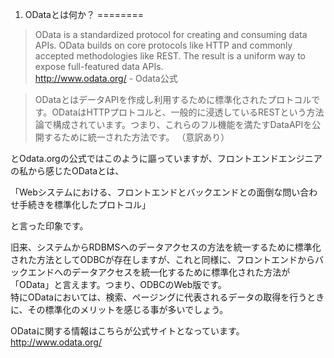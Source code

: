 1. ODataとは何か？
========

> OData is a standardized protocol for creating and consuming data APIs. OData builds on core protocols like HTTP and commonly accepted methodologies like REST. The result is a uniform way to expose full-featured data APIs.  
<http://www.odata.org/> - Odata公式

> ODataとはデータAPIを作成し利用するために標準化されたプロトコルです。ODataはHTTPプロトコルと、一般的に浸透しているRESTという方法論で構成されています。つまり、これらのフル機能を満たすDataAPIを公開するために統一された方法です。
（意訳あり）

とOdata.orgの公式ではこのように謳っていますが、フロントエンドエンジニアの私から感じたODataとは、

「Webシステムにおける、フロントエンドとバックエンドとの面倒な問い合わせ手続きを標準化したプロトコル」

と言った印象です。

旧来、システムからRDBMSへのデータアクセスの方法を統一するために標準化された方法としてODBCが存在しますが、これと同様に、フロントエンドからバックエンドへのデータアクセスを統一化するために標準化された方法が「OData」と言えます。つまり、ODBCのWeb版です。  
特にODataにおいては、検索、ページングに代表されるデータの取得を行うときに、その標準化のメリットを感じる事が多いでしょう。

ODataに関する情報はこちらが公式サイトとなっています。  
<http://www.odata.org/>